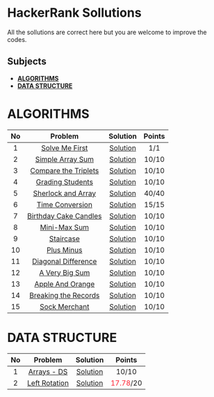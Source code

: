 # HackerRank Sollutions

All the sollutions are correct here but you are welcome to improve the codes.

## Subjects

- **[ALGORITHMS](#algorithms)**
- **[DATA STRUCTURE](#data-structure)**

# ALGORITHMS

| No  |                                                Problem                                                |                   Solution                   | Points |
| :-: | :---------------------------------------------------------------------------------------------------: | :------------------------------------------: | :----: |
|  1  |            [Solve Me First](https://www.hackerrank.com/challenges/solve-me-first/problem)             |    [Solution](./Algorithm/solveMeFirst/)     |  1/1   |
|  2  |              [Simple Array Sum](https://www.hackerrank.com/challenges/simple-array-sum)               |   [Solution](./Algorithm/simpleArraySum/)    | 10/10  |
|  3  |      [Compare the Triplets](https://www.hackerrank.com/challenges/compare-the-triplets/problem)       | [Solution](./Algorithm/completeTheTriplets/) | 10/10  |
|  4  |               [Grading Students](https://www.hackerrank.com/challenges/grading/problem)               |   [Solution](./Algorithm/gradingStudents/)   | 10/10  |
|  5  |        [Sherlock and Array](https://www.hackerrank.com/challenges/sherlock-and-array/problem)         |  [Solution](./Algorithm/sherlockAndArray/)   | 40/40  |
|  6  |           [Time Conversion](https://www.hackerrank.com/challenges/time-conversion/problem)            |   [Solution](./Algorithm/timeConversion/)    | 15/15  |
|  7  |     [Birthday Cake Candles](https://www.hackerrank.com/challenges/birthday-cake-candles/problem)      | [Solution](./Algorithm/birthdayCakeCandles/) | 10/10  |
|  8  |              [Mini-Max Sum](https://www.hackerrank.com/challenges/mini-max-sum/problem)               |     [Solution](./Algorithm/miniMaxSum/)      | 10/10  |
|  9  |                 [Staircase](https://www.hackerrank.com/challenges/staircase/problem)                  |      [Solution](./Algorithm/staircase/)      | 10/10  |
| 10  |                [Plus Minus](https://www.hackerrank.com/challenges/plus-minus/problem)                 |      [Solution](./Algorithm/plusMinus/)      | 10/10  |
| 11  |       [Diagonal Difference](https://www.hackerrank.com/challenges/diagonal-difference/problem)        | [Solution](./Algorithm/diagonalDifference/)  | 10/10  |
| 12  |            [A Very Big Sum](https://www.hackerrank.com/challenges/a-very-big-sum/problem)             |     [Solution](./Algorithm/aVeryBigSum/)     | 10/10  |
| 13  |          [Apple And Orange](https://www.hackerrank.com/challenges/apple-and-orange/problem)           |   [Solution](./Algorithm/appleAndOrange/)    | 10/10  |
| 14  | [Breaking the Records](https://www.hackerrank.com/challenges/breaking-best-and-worst-records/problem) | [Solution](./Algorithm/breakingTheRecords/)  | 10/10  |
| 15  |             [Sock Merchant](https://www.hackerrank.com/challenges/sock-merchant/problem)              |    [Solution](./Algorithm/sockMerchant/)     | 10/10  |

# DATA STRUCTURE

| No  |                                      Problem                                       |                 Solution                  |                  Points                  |
| :-: | :--------------------------------------------------------------------------------: | :---------------------------------------: | :--------------------------------------: |
|  1  |       [Arrays - DS](https://www.hackerrank.com/challenges/arrays-ds/problem)       |   [Solution](./DataStructure/arraysDS/)   |                  10/10                   |
|  2  | [Left Rotation](https://www.hackerrank.com/challenges/array-left-rotation/problem) | [Solution](./DataStructure/leftRotation/) | <span style="color:#f23">17.78</span>/20 |
